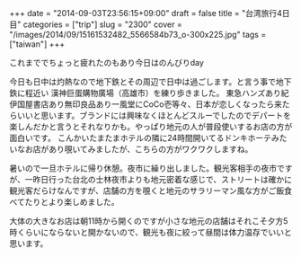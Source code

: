 +++
date = "2014-09-03T23:56:15+09:00"
draft = false
title = "台湾旅行4日目"
categories = ["trip"]
slug = "2300"
cover = "/images/2014/09/15161532482_5566584b73_o-300x225.jpg"
tags = ["taiwan"]
+++

これまででちょっと疲れたのもあり今日はのんびりday

今日も日中は灼熱なので地下鉄とその周辺で日中は過ごします。と言う事で地下鉄に程近い 漢神巨蛋購物廣場（高雄市）を練り歩きました。
東急ハンズあり紀伊国屋書店あり無印良品あり一風堂にCoCo壱等々、日本が恋しくなったら来たらいいと思います。ブランドには興味なくほとんどスルーでしたのでデパートを楽しんだかと言うとそれなりかも。やっぱり地元の人が普段使いするお店の方が面白いです。
こんかいたまたまホテルの隣に24時間開いてるドンキホーテみたいなお店があり覗いてみましたが、こちらの方がワクワクしますね。

暑いので一旦ホテルに帰り休憩。夜市に繰り出しました。観光客相手の夜市ですが、一昨日行った台北の士林夜市よりも地元密着な感じで、ストリートは確かに観光客だらけなんですが、店舗の方を覗くと地元のサラリーマン風な方がご飯食べてたりとより楽しめました。

大体の大きなお店は朝11時から開くのですが小さな地元の店舗はそれこそ夕方5時くらいにならないと開かないので、観光も夜に絞って昼間は体力温存でいいと思います。
